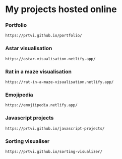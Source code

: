 # My projects hosted online

### Portfolio

```
https://prtvi.github.io/portfolio/
```

### Astar visualisation

```
https://astar-visualisation.netlify.app/
```

### Rat in a maze visualisation

```
https://rat-in-a-maze-visualisation.netlify.app/
```

### Emojipedia

```
https://emojiipedia.netlify.app/
```

### Javascript projects

```
https://prtvi.github.io/javascript-projects/
```

### Sorting visualiser

```
https://prtvi.github.io/sorting-visualizer/
```
